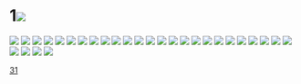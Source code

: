 # 1![](../img/30/00000001.jpg)
![](../img/30/00000002.jpg)
![](../img/30/00000003.jpg)
![](../img/30/00000004.jpg)
![](../img/30/00000005.jpg)
![](../img/30/00000006.jpg)
![](../img/30/00000007.jpg)
![](../img/30/00000008.jpg)
![](../img/30/00000009.jpg)
![](../img/30/00000010.jpg)
![](../img/30/00000011.jpg)
![](../img/30/00000012.jpg)
![](../img/30/00000013.jpg)
![](../img/30/00000014.jpg)
![](../img/30/00000015.jpg)
![](../img/30/00000016.jpg)
![](../img/30/00000017.jpg)
![](../img/30/00000018.jpg)
![](../img/30/00000019.jpg)
![](../img/30/00000020.jpg)
![](../img/30/00000021.jpg)
![](../img/30/00000022.jpg)
![](../img/30/00000023.jpg)
![](../img/30/00000024.jpg)
![](../img/30/00000025.jpg)
![](../img/30/00000026.jpg)
![](../img/30/00000027.jpg)
![](../img/30/00000028.jpg)
![](../img/30/00000029.jpg)
![](../img/30/00000030.jpg)

[31](../dir/31.md)
